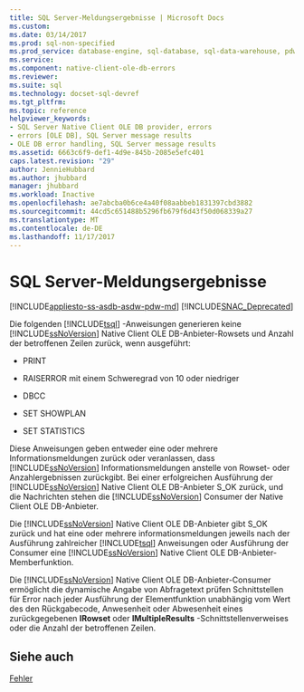 ```yaml
---
title: SQL Server-Meldungsergebnisse | Microsoft Docs
ms.custom: 
ms.date: 03/14/2017
ms.prod: sql-non-specified
ms.prod_service: database-engine, sql-database, sql-data-warehouse, pdw
ms.service: 
ms.component: native-client-ole-db-errors
ms.reviewer: 
ms.suite: sql
ms.technology: docset-sql-devref
ms.tgt_pltfrm: 
ms.topic: reference
helpviewer_keywords:
- SQL Server Native Client OLE DB provider, errors
- errors [OLE DB], SQL Server message results
- OLE DB error handling, SQL Server message results
ms.assetid: 6663c6f9-def1-4d9e-845b-2085e5efc401
caps.latest.revision: "29"
author: JennieHubbard
ms.author: jhubbard
manager: jhubbard
ms.workload: Inactive
ms.openlocfilehash: ae7abcba0b6ce4a40f08aabbeb1831397cbd3882
ms.sourcegitcommit: 44cd5c651488b5296fb679f6d43f50d068339a27
ms.translationtype: MT
ms.contentlocale: de-DE
ms.lasthandoff: 11/17/2017
---
```

# <a name="sql-server-message-results"></a>SQL Server-Meldungsergebnisse
[!INCLUDE[appliesto-ss-asdb-asdw-pdw-md](../../includes/appliesto-ss-asdb-asdw-pdw-md.md)]
[!INCLUDE[SNAC_Deprecated](../../includes/snac-deprecated.md)]

  Die folgenden [!INCLUDE[tsql](../../includes/tsql-md.md)] -Anweisungen generieren keine [!INCLUDE[ssNoVersion](../../includes/ssnoversion-md.md)] Native Client OLE DB-Anbieter-Rowsets und Anzahl der betroffenen Zeilen zurück, wenn ausgeführt:  
  
-   PRINT  
  
-   RAISERROR mit einem Schweregrad von 10 oder niedriger  
  
-   DBCC  
  
-   SET SHOWPLAN  
  
-   SET STATISTICS  
  
 Diese Anweisungen geben entweder eine oder mehrere Informationsmeldungen zurück oder veranlassen, dass [!INCLUDE[ssNoVersion](../../includes/ssnoversion-md.md)] Informationsmeldungen anstelle von Rowset- oder Anzahlergebnissen zurückgibt. Bei einer erfolgreichen Ausführung der [!INCLUDE[ssNoVersion](../../includes/ssnoversion-md.md)] Native Client OLE DB-Anbieter S_OK zurück, und die Nachrichten stehen die [!INCLUDE[ssNoVersion](../../includes/ssnoversion-md.md)] Consumer der Native Client OLE DB-Anbieter.  
  
 Die [!INCLUDE[ssNoVersion](../../includes/ssnoversion-md.md)] Native Client OLE DB-Anbieter gibt S_OK zurück und hat eine oder mehrere informationsmeldungen jeweils nach der Ausführung zahlreicher [!INCLUDE[tsql](../../includes/tsql-md.md)] Anweisungen oder Ausführung der Consumer eine [!INCLUDE[ssNoVersion](../../includes/ssnoversion-md.md)] Native Client OLE DB-Anbieter-Memberfunktion.  
  
 Die [!INCLUDE[ssNoVersion](../../includes/ssnoversion-md.md)] Native Client OLE DB-Anbieter-Consumer ermöglicht die dynamische Angabe von Abfragetext prüfen Schnittstellen für Error nach jeder Ausführung der Elementfunktion unabhängig vom Wert des den Rückgabecode, Anwesenheit oder Abwesenheit eines zurückgegebenen **IRowset** oder **IMultipleResults** -Schnittstellenverweises oder die Anzahl der betroffenen Zeilen.  
  
## <a name="see-also"></a>Siehe auch  
 [Fehler](../../relational-databases/native-client-ole-db-errors/errors.md)  
  
  
